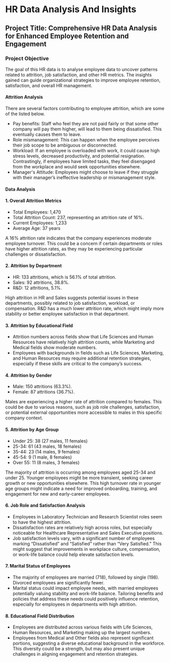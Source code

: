 # HR Data Analysis And Insights

## Project Title: Comprehensive HR Data Analysis for Enhanced Employee Retention and Engagement

### Project Objective
The goal of this HR data is to analyse employee data to uncover patterns related to attrition, job satisfaction, and other HR metrics. The insights gained can guide organizational strategies to improve employee retention, satisfaction, and overall HR management.

#### Attrition Analysis
There are several factors contributing to employee attrition, which are some of the listed below.
- Pay benefits: Staff who feel they are not paid fairly or that some other company will pay them higher, will lead to them being dissatisfied. This eventually causes them to leave.
- Role mismanagement: This can happen when the employee perceives their job scope to be ambiguous or disconnected.
- Workload: If an employee is overloaded with work, it could cause high stress levels, decreased productivity, and potential resignation. Contrastingly, if employees have limited tasks, they feel disengaged from the workplace and would seek opportunities elsewhere.
-  Manager's Attitude: Employees might choose to leave if they struggle with their manager’s ineffective leadership or mismanagement style.

#### Data Analysis

#### 1. Overall Attrition Metrics
  - Total Employees: 1,470
  -	Total Attrition Count: 237, representing an attrition rate of 16%.
  - Current Employees: 1,233
  - Average Age: 37 years

A 16% attrition rate indicates that the company experiences moderate employee turnover. This could be a concern if certain departments or roles have higher attrition rates, as they may be experiencing particular challenges or dissatisfaction.

#### 2. Attrition by Department
  - HR: 133 attritions, which is 56.1% of total attrition.
  - Sales: 92 attritions, 38.8%.
  - R&D: 12 attritions, 5.1%.

High attrition in HR and Sales suggests potential issues in these departments, possibly related to job satisfaction, workload, or compensation. R&D has a much lower attrition rate, which might imply more stability or better employee satisfaction in that department.

#### 3. Attrition by Educational Field
  - Attrition numbers across fields show that Life Sciences and Human Resources have relatively high attrition counts, while Marketing and Medical fields show moderate numbers.
  - Employees with backgrounds in fields such as Life Sciences, Marketing, and Human Resources may require additional retention strategies, especially if these skills are critical to the company’s success.

#### 4. Attrition by Gender
  - Male: 150 attritions (63.3%).
  - Female: 87 attritions (36.7%).

Males are experiencing a higher rate of attrition compared to females. This could be due to various reasons, such as job role challenges, satisfaction, or potential external opportunities more accessible to males in this specific company context.

#### 5. Attrition by Age Group
  - Under 25: 38 (27 males, 11 females)
  - 25-34: 61 (43 males, 18 females)
  - 35-44: 23 (14 males, 9 females)
  - 45-54: 9 (1 male, 8 females)
  - Over 55: 11 (8 males, 3 females)

The majority of attrition is occurring among employees aged 25-34 and under 25. Younger employees might be more transient, seeking career growth or new opportunities elsewhere. This high turnover rate in younger age groups might indicate a need for improved onboarding, training, and engagement for new and early-career employees.

#### 6. Job Role and Satisfaction Analysis
  - Employees in Laboratory Technician and Research Scientist roles seem to have the highest attrition.
  - Dissatisfaction rates are relatively high across roles, but especially noticeable for Healthcare Representative and Sales Executive positions.
  - Job satisfaction levels vary, with a significant number of employees marking “Dissatisfied” and “Satisfied” rather than “Very Satisfied.” This might suggest that improvements in workplace culture, compensation, or work-life balance could help elevate satisfaction levels.

#### 7. Marital Status of Employees
  - The majority of employees are married (718), followed by single (198). Divorced employees are significantly fewer.
  - Marital status could impact employee needs, with married employees potentially valuing stability and work-life balance. Tailoring benefits and policies that address these needs could positively influence retention, especially for employees in departments with high attrition.

#### 8. Educational Field Distribution
  - Employees are distributed across various fields with Life Sciences, Human Resources, and Marketing making up the largest numbers.
  - Employees from Medical and Other fields also represent significant portions, suggesting a diverse educational background in the workforce. This diversity could be a strength, but may also present unique challenges in aligning engagement and retention strategies.









